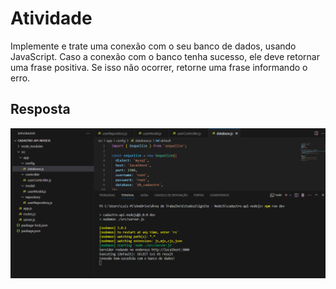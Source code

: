 # Atividade

Implemente e trate uma conexão com o seu banco de dados, usando JavaScript. Caso a conexão com o banco tenha sucesso, ele deve
retornar uma frase positiva. Se isso não ocorrer, retorne uma frase informando o erro.

## Resposta

![texto](./conexão%20com%20banco%20de%20dados.png)
